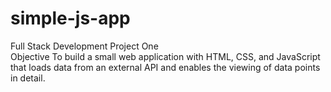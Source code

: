 # simple-js-app
Full Stack Development Project One <br>
Objective
To build a small web application with HTML, CSS, and JavaScript that loads
data from an external API and enables the viewing of data points in detail.
